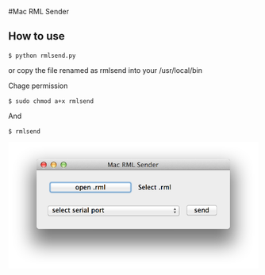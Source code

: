 #Mac RML Sender

## How to use
```
$ python rmlsend.py
```
or copy the file renamed as rmlsend into your /usr/local/bin

Chage permission
```
$ sudo chmod a+x rmlsend
```
And
```
$ rmlsend
```
![screenshot](screenshot.png)
